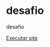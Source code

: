 # desafio
 desafio



<a href="https://lucaspergamini.github.io/desafio/index.html"> Executar site</a>